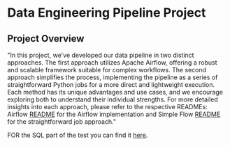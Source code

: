 
# Data Engineering Pipeline Project

## Project Overview
"In this project, we've developed our data pipeline in two distinct approaches. The first approach utilizes Apache Airflow, offering a robust and scalable framework suitable for complex workflows. The second approach simplifies the process, implementing the pipeline as a series of straightforward Python jobs for a more direct and lightweight execution. Each method has its unique advantages and use cases, and we encourage exploring both to understand their individual strengths. For more detailed insights into each approach, please refer to the respective READMEs: Airflow [README](Airflow/README.md) for the Airflow implementation and Simple Flow [README](simpleflow/README.md) for the straightforward job approach."

FOR the SQL part of the test you can find it [here](sql).